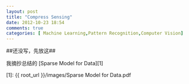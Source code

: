 ```yaml
---
layout: post
title: "Compress Sensing"
date: 2012-10-23 18:54
comments: true
categories: [ Machine Learning,Pattern Recognition,Computer Vision]
---
```

##还没写，先放这##

我摘抄总结的
[Sparse Model for Data][1]

[1]: {{ root_url }}/images/Sparse Model for Data.pdf